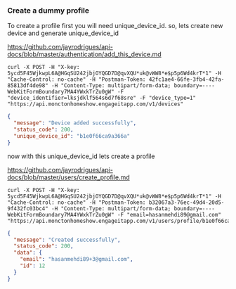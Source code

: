 ### Create a dummy profile

To create a profile first you will need unique_device_id. so, lets create new device and generate unique_device_id

https://github.com/jayrodrigues/api-docs/blob/master/authentication/add_this_device.md

```
curl -X POST -H "X-key: 5ycd5F45WjkwpL6A@HGqSU242jbjOYQGD7D@qvXQU*uk@vWW8*e$p5p6Wd4krT*1" -H "Cache-Control: no-cache" -H "Postman-Token: 42fc1ae4-66fe-3fb4-42fa-85813df4de98" -H "Content-Type: multipart/form-data; boundary=----WebKitFormBoundary7MA4YWxkTrZu0gW" -F "device_identifier=lksjdklf564s6d7f68sre" -F "device_type=1" "https://api.monctonhomeshow.engageitapp.com/v1/devices"
```

```json
{
  "message": "Device added successfully",
  "status_code": 200,
  "unique_device_id": "b1e0f66ca9a366a"
}
```

now with this unique_device_id lets create a profile

https://github.com/jayrodrigues/api-docs/blob/master/users/create_profile.md


```
curl -X POST -H "X-key: 5ycd5F45WjkwpL6A@HGqSU242jbjOYQGD7D@qvXQU*uk@vWW8*e$p5p6Wd4krT*1" -H "Cache-Control: no-cache" -H "Postman-Token: b32067a3-76ec-49d4-20d5-9f432fc03bc4" -H "Content-Type: multipart/form-data; boundary=----WebKitFormBoundary7MA4YWxkTrZu0gW" -F "email=hasanmehdi89@gmail.com" "https://api.monctonhomeshow.engageitapp.com/v1/users/profile/b1e0f66ca9a366a"
```

```json
{
  "message": "Created successfully",
  "status_code": 200,
  "data": {
    "email": "hasanmehdi89+3@gmail.com",
    "id": 12
  }
}
```
